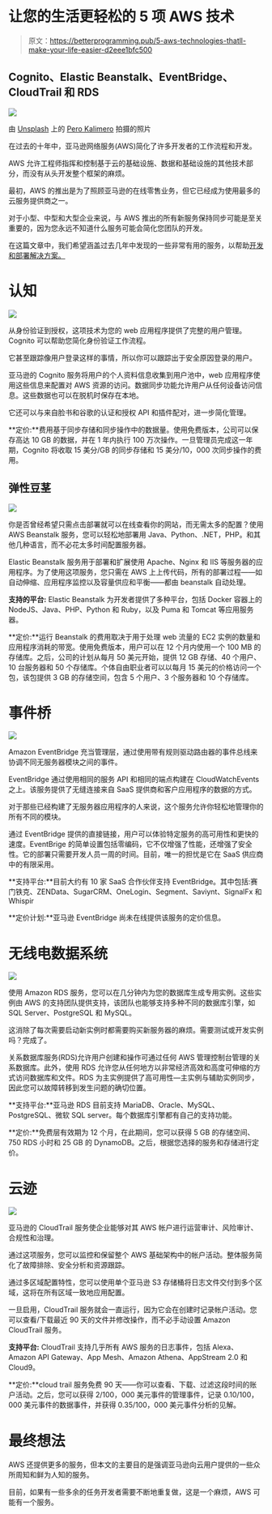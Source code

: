 # 让您的生活更轻松的 5 项 AWS 技术

> 原文：<https://betterprogramming.pub/5-aws-technologies-thatll-make-your-life-easier-d2eee1bfc500>

## Cognito、Elastic Beanstalk、EventBridge、CloudTrail 和 RDS

![](img/447cf331b0ae2466795b79091a22c9ab.png)

由 [Unsplash](https://unsplash.com/s/photos/cloud?utm_source=unsplash&utm_medium=referral&utm_content=creditCopyText) 上的 [Pero Kalimero](https://unsplash.com/@pericakalimerica?utm_source=unsplash&utm_medium=referral&utm_content=creditCopyText) 拍摄的照片

在过去的十年中，亚马逊网络服务(AWS)简化了许多开发者的工作流程和开发。

AWS 允许工程师指挥和控制基于云的基础设施、数据和基础设施的其他技术部分，而没有从头开发整个框架的麻烦。

最初，AWS 的推出是为了照顾亚马逊的在线零售业务，但它已经成为使用最多的云服务提供商之一。

对于小型、中型和大型企业来说，与 AWS 推出的所有新服务保持同步可能是至关重要的，因为您永远不知道什么服务可能会简化您团队的开发。

在这篇文章中，我们希望涵盖过去几年中发现的一些非常有用的服务，以帮助[开发和部署解决方案。](https://www.theseattledataguy.com/data-engineering-and-automation/)

# 认知

![](img/68fe26b63563d242b3ee7f6126e9a854.png)

从身份验证到授权，这项技术为您的 web 应用程序提供了完整的用户管理。Cognito 可以帮助您简化身份验证工作流程。

它甚至跟踪像用户登录这样的事情，所以你可以跟踪出于安全原因登录的用户。

亚马逊的 Cognito 服务将用户的个人资料信息收集到用户池中，web 应用程序使用这些信息来配置对 AWS 资源的访问。数据同步功能允许用户从任何设备访问信息。这些数据也可以在脱机时保存在本地。

它还可以与来自脸书和谷歌的认证和授权 API 和插件配对，进一步简化管理。

**定价:**费用基于同步存储和同步操作中的数据量。使用免费版本，公司可以保存高达 10 GB 的数据，并在 1 年内执行 100 万次操作。一旦管理员完成这一年期，Cognito 将收取 15 美分/GB 的同步存储和 15 美分/10，000 次同步操作的费用。

## 弹性豆茎

![](img/4e1901af6ed7d2110ced265b329323a9.png)

你是否曾经希望只需点击部署就可以在线查看你的网站，而无需太多的配置？使用 AWS Beanstalk 服务，您可以轻松地部署用 Java、Python、.NET，PHP。和其他几种语言，而不必花太多时间配置服务器。

Elastic Beanstalk 服务用于部署和扩展使用 Apache、Nginx 和 IIS 等服务器的应用程序。为了使用这项服务，您只需在 AWS 上上传代码，所有的部署过程——如自动伸缩、应用程序监控以及容量供应和平衡——都由 beanstalk 自动处理。

**支持的平台:** Elastic Beanstalk 为开发者提供了多种平台，包括 Docker 容器上的 NodeJS、Java、PHP、Python 和 Ruby，以及 Puma 和 Tomcat 等应用服务器。

**定价:**运行 Beanstalk 的费用取决于用于处理 web 流量的 EC2 实例的数量和应用程序消耗的带宽。使用免费版本，用户可以在 12 个月内使用一个 100 MB 的存储库。之后，公司的计划从每月 50 美元开始，提供 12 GB 存储、40 个用户、10 台服务器和 50 个存储库。个体自由职业者可以以每月 15 美元的价格访问一个包，该包提供 3 GB 的存储空间，包含 5 个用户、3 个服务器和 10 个存储库。

# 事件桥

![](img/84b537a31d6410e257770bffba8ff8e2.png)

Amazon EventBridge 充当管理层，通过使用带有规则驱动路由器的事件总线来协调不同无服务器模块之间的事件。

EventBridge 通过使用相同的服务 API 和相同的端点构建在 CloudWatchEvents 之上。该服务提供了无缝连接来自 SaaS 提供商和客户应用程序的数据的方式。

对于那些已经构建了无服务器应用程序的人来说，这个服务允许你轻松地管理你的所有不同的模块。

通过 EventBridge 提供的直接链接，用户可以体验特定服务的高可用性和更快的速度。EventBrige 的简单设置包括零编码，它不仅增强了性能，还增强了安全性。它的部署只需要开发人员一周的时间。目前，唯一的担忧是它在 SaaS 供应商中的有限采用。

**支持平台:**目前大约有 10 家 SaaS 合作伙伴支持 EventBridge。其中包括:赛门铁克、ZENData、SugarCRM、OneLogin、Segment、Saviynt、SignalFx 和 Whispir

**定价计划:**亚马逊 EventBridge 尚未在线提供该服务的定价信息。

# 无线电数据系统

![](img/f0c9155b10b90a1dd19c8f37e276ebeb.png)

使用 Amazon RDS 服务，您可以在几分钟内为您的数据库生成专用实例。这些实例由 AWS 的支持团队提供支持，该团队也能够支持多种不同的数据库引擎，如 SQL Server、PostgreSQL 和 MySQL。

这消除了每次需要启动新实例时都需要购买新服务器的麻烦。需要测试或开发实例吗？完成了。

关系数据库服务(RDS)允许用户创建和操作可通过任何 AWS 管理控制台管理的关系数据库。此外，使用 RDS 允许您从任何地方以非常经济高效和高度可伸缩的方式访问数据库和文件。RDS 为主实例提供了高可用性—主实例与辅助实例同步，因此您可以故障转移到发生问题的确切位置。

**支持平台:**亚马逊 RDS 目前支持 MariaDB、Oracle、MySQL、PostgreSQL、微软 SQL server。每个数据库引擎都有自己的支持功能。

**定价:**免费层有效期为 12 个月，在此期间，您可以获得 5 GB 的存储空间、750 RDS 小时和 25 GB 的 DynamoDB。之后，根据您选择的服务和存储进行定价。

# 云迹

![](img/6f4c71b2a6e5d742c91d2a23e86e3c7b.png)

亚马逊的 CloudTrail 服务使企业能够对其 AWS 帐户进行运营审计、风险审计、合规性和治理。

通过这项服务，您可以监控和保留整个 AWS 基础架构中的帐户活动。整体服务简化了故障排除、安全分析和资源跟踪。

通过多区域配置特性，您可以使用单个亚马逊 S3 存储桶将日志文件交付到多个区域，这将在所有区域一致地应用配置。

一旦启用，CloudTrail 服务就会一直运行，因为它会在创建时记录帐户活动。您可以查看/下载最近 90 天的文件并修改操作，而不必手动设置 Amazon CloudTrail 服务。

**支持平台:** CloudTrail 支持几乎所有 AWS 服务的日志事件，包括 Alexa、Amazon API Gateway、App Mesh、Amazon Athena、AppStream 2.0 和 Cloud9。

**定价:**cloud trail 服务免费 90 天——你可以查看、下载、过滤这段时间的账户活动。之后，您可以获得 2/100，000 美元事件的管理事件，记录 0.10/100，000 美元事件的数据事件，并获得 0.35/100，000 美元事件分析的见解。

# **最终想法**

AWS 还提供更多的服务，但本文的主要目的是强调亚马逊向云用户提供的一些众所周知和鲜为人知的服务。

目前，如果有一些多余的任务开发者需要不断地重复做，这是一个麻烦，AWS 可能有一个服务。